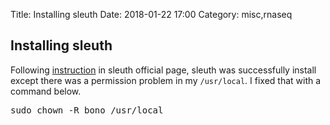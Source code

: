 Title: Installing sleuth
Date: 2018-01-22 17:00
Category: misc,rnaseq

## Installing sleuth

Following [instruction](https://pachterlab.github.io/sleuth/download) in sleuth official page, sleuth was successfully install except there was a permission problem in my `/usr/local`. 
I fixed that with a command below.

<pre>
sudo chown -R bono /usr/local
</pre> 
